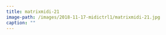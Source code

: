 ```yaml
---
title: matrixmidi-21
image-path: /images/2018-11-17-midictrl1/matrixmidi-21.jpg
caption: ""
---
```

